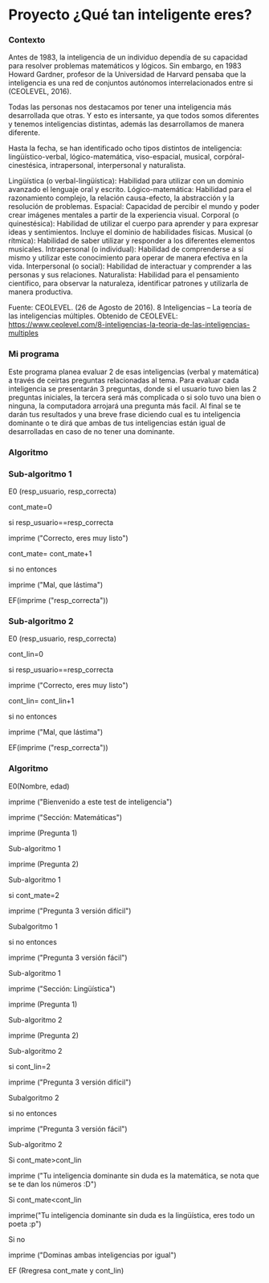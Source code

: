 # Proyecto ¿Qué tan inteligente eres?

### Contexto

Antes de 1983, la inteligencia de un individuo dependía de su capacidad para resolver problemas matemáticos y lógicos. Sin embargo, en 1983 Howard Gardner, profesor de la Universidad de Harvard pensaba que la inteligencia es una red de conjuntos autónomos interrelacionados entre si (CEOLEVEL, 2016).

Todas las personas nos destacamos por tener una inteligencia más desarrollada que otras. Y esto es intersante, ya que todos somos diferentes y tenemos inteligencias distintas, además las desarrollamos de manera diferente. 

Hasta la fecha, se han identificado ocho tipos distintos de inteligencia: lingüístico-verbal, lógico-matemática, viso-espacial, musical, corpóral-cinestésica, intrapersonal, interpersonal y naturalista.

Lingüística (o verbal-lingüística): Habilidad para utilizar con un dominio avanzado el lenguaje oral y escrito.
Lógico-matemática: Habilidad para el razonamiento complejo, la relación causa-efecto, la abstracción y la resolución de problemas.
Espacial: Capacidad de percibir el mundo y poder crear imágenes mentales a partir de la experiencia visual. 
Corporal (o quinestésica): Habilidad de utilizar el cuerpo para aprender y para expresar ideas y sentimientos. Incluye el dominio de habilidades físicas.
Musical (o rítmica): Habilidad de saber utilizar y responder a los diferentes elementos musicales.
Intrapersonal (o individual): Habilidad de comprenderse a sí mismo y utilizar este conocimiento para operar de manera efectiva en la vida.
Interpersonal (o social): Habilidad de interactuar y comprender a las personas y sus relaciones.
Naturalista: Habilidad para el pensamiento científico, para observar la naturaleza, identificar patrones y utilizarla de manera productiva.

Fuente: 
CEOLEVEL. (26 de Agosto de 2016). 8 Inteligencias – La teoría de las inteligencias múltiples. Obtenido de CEOLEVEL: https://www.ceolevel.com/8-inteligencias-la-teoria-de-las-inteligencias-multiples

### Mi programa

Este programa planea evaluar 2 de esas inteligencias (verbal y matemática) a través de ceirtas preguntas relacionadas al tema. Para evaluar cada inteligencia se presentarán 3 preguntas, donde si el usuario tuvo bien las 2 preguntas iniciales, la tercera será más complicada o si solo tuvo una bien o ninguna, la computadora arrojará una pregunta más facil. Al final se te darán tus resultados y una breve frase diciendo cual es tu inteligencia dominante o te dirá que ambas de tus inteligencias están igual de desarrolladas en caso de no tener una dominante.


### Algoritmo

### Sub-algoritmo 1
E0 (resp_usuario, resp_correcta)

cont_mate=0

si resp_usuario==resp_correcta

  imprime ("Correcto, eres muy listo")
  
  cont_mate= cont_mate+1
  
si no entonces

 imprime ("Mal, que lástima")
 
  EF(imprime ("resp_correcta"))
  
  
### Sub-algoritmo 2
E0 (resp_usuario, resp_correcta)

cont_lin=0

si resp_usuario==resp_correcta

  imprime ("Correcto, eres muy listo")
  
  cont_lin= cont_lin+1
  
si no entonces

  imprime ("Mal, que lástima")
  
  EF(imprime ("resp_correcta"))

  
### Algoritmo

E0(Nombre, edad)


imprime ("Bienvenido a este test de inteligencia")

imprime ("Sección: Matemáticas")

imprime (Pregunta 1)

Sub-algoritmo 1

imprime (Pregunta 2)

Sub-algoritmo 1

si cont_mate=2

  imprime ("Pregunta 3 versión difícil")
  
  Subalgoritmo 1
  
si no entonces

  imprime ("Pregunta 3 versión fácil")
  
  Sub-algoritmo 1
  
imprime ("Sección: Lingüística")

imprime (Pregunta 1)

Sub-algoritmo 2

imprime (Pregunta 2)

Sub-algoritmo 2

si cont_lin=2

  imprime ("Pregunta 3 versión difícil")
  
  Subalgoritmo 2
  
si no entonces

  imprime ("Pregunta 3 versión fácil")
  
  Sub-algoritmo 2
  

Si cont_mate>cont_lin

  imprime ("Tu inteligencia dominante sin duda es la matemática, se nota que se te dan los números :D")
  
Si cont_mate<cont_lin

  imprime("Tu inteligencia dominante sin duda es la lingüística, eres todo un poeta :p")
 
Si no

imprime ("Dominas ambas inteligencias por igual")


EF (Rregresa cont_mate y cont_lin)
  











